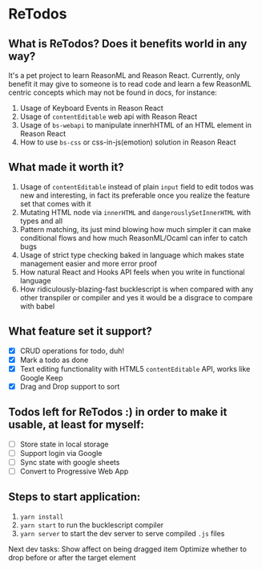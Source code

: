# ReTodos

## What is ReTodos? Does it benefits world in any way?
It's a pet project to learn ReasonML and Reason React.
Currently, only benefit it may give to someone is to read code and learn a few ReasonML centric concepts which may not be found in docs, for instance:
1. Usage of Keyboard Events in Reason React
2. Usage of `contentEditable` web api with Reason React
3. Usage of `bs-webapi` to manipulate innerhHTML of an HTML element in Reason React
4. How to use `bs-css` or css-in-js(emotion) solution in Reason React

## What made it worth it?
1. Usage of `contentEditable` instead of plain `input` field to edit todos was new and interesting, in fact its preferable once you realize the feature set that comes with it
2. Mutating HTML node via `innerHTML` and `dangerouslySetInnerHTML` with types and all
3. Pattern matching, its just mind blowing how much simpler it can make conditional flows and how much ReasonML/Ocaml can infer to catch bugs
4. Usage of strict type checking baked in language which makes state management easier and more error proof
5. How natural React and Hooks API feels when you write in functional language
6. How ridiculously-blazing-fast bucklescript is when compared with any other transpiler or compiler and yes it would be a disgrace to compare with babel

## What feature set it support?
- [x] CRUD operations for todo, duh!
- [x] Mark a todo as done
- [x] Text editing functionality with HTML5 `contentEditable` API, works like Google Keep
- [x] Drag and Drop support to sort
## Todos left for ReTodos :) in order to make it usable, at least for myself:
- [ ] Store state in local storage
- [ ] Support login via Google
- [ ] Sync state with google sheets
- [ ] Convert to Progressive Web App

## Steps to start application:
1. `yarn install`
2. `yarn start` to run the bucklescript compiler
3. `yarn server` to start the dev server to serve compiled `.js` files

Next dev tasks:
Show affect on being dragged item
Optimize whether to drop before or after the target element
